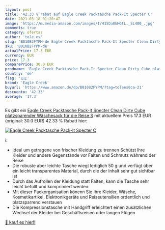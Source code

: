 ```yaml
---
layout: post
title: '42.33 % rabat auf Eagle Creek Packtasche Pack-It Specter C'
date: 2021-03-18 01:20:47
image: 'https://m.media-amazon.com/images/I/41SDa8kHGtL._SL400_.jpg'
comments: true
category: ofertas
author: 'tole.es'
slug: 'B010B2FYPM-de Eagle Creek Packtasche Pack-It Specter Clean Dirty Cube...'
sku: 'B010B2FYPM-de'
actualPrice: 17.3 EUR
currency: EUR
price: 17.3
comparePrice: 30.0 EUR
prodname: 'Eagle Creek Packtasche Pack-It Specter Clean Dirty Cube platzsparender Wäschesack für die Reise  S'
country: 'de'
flag: '🇩🇪'
brand: 'Eagle Creek'
buyurl: 'https://www.amazon.de/dp/B010B2FYPM/?tag=tolees0ca-21'
descuento: '42.33'
average: '17.3'
---
```


Es gibt ein [Eagle Creek Packtasche Pack-It Specter Clean Dirty Cube platzsparender Wäschesack für die Reise  S](https://www.amazon.de/dp/B010B2FYPM/?tag=tolees0ca-21) mit aktuellem Preis 17.3 EUR (original: 30.0 EUR) 42.33 % Rabatt hier:

[![Eagle Creek Packtasche Pack-It Specter C](https://m.media-amazon.com/images/I/41SDa8kHGtL._SL400_.jpg)](https://www.amazon.de/dp/B010B2FYPM/?tag=tolees0ca-21)

ℹ️:

- Ideal um getragene von frischer Kleidung zu trennen Schützt Ihre Kleider und andere Gegenstände vor Falten und Schmutz während der Reise
- Die robuste aber leichte Tasche wiegt lediglich 50 g und verfügt über ein leicht transparentes Material, durch die der Inhalt sehr gut sichtbar ist
- Durch das Aufrollen der Kleidung statt Falten, kann die Tasche sehr leicht befüllt und komprimiert werden
- Mit dieser Packorganisation könenn Sie Ihre Kleider, Wäsche, Kosmetikartikel, Elektronikgeräte und Reiseutensilien ordentlich und platzsparrend verstauen
- Die Kompressionstasche mit Handgriff erleichtert einen zusätzlichen Wechsel der Kleider bei Geschäftsreisen oder langen Flügen

[🛒 kauf es hier!!](https://www.amazon.de/dp/B010B2FYPM/?tag=tolees0ca-21)
